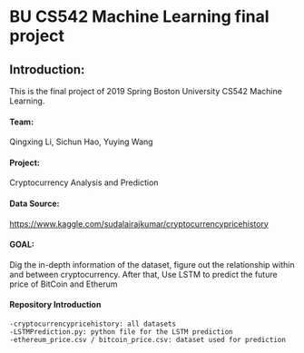 # BU CS542 Machine Learning final project 
## Introduction:
This is the final project of 2019 Spring Boston University CS542 Machine Learning.

#### Team: 
Qingxing Li, Sichun Hao, Yuying Wang

#### Project: 
Cryptocurrency Analysis and Prediction

#### Data Source: 
https://www.kaggle.com/sudalairajkumar/cryptocurrencypricehistory

#### GOAL: 
Dig the in-depth information of the dataset, figure out the relationship within and between cryptocurrency. After that, Use LSTM to predict the future price of BitCoin and Etherum

#### Repository Introduction
    -cryptocurrencypricehistory: all datasets
    -LSTMPrediction.py: python file for the LSTM prediction
    -ethereum_price.csv / bitcoin_price.csv: dataset used for prediction

